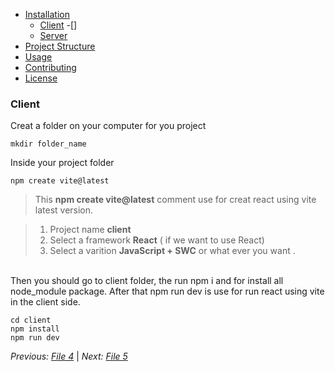   - [Installation](./installation.md)
    - [Client](#client)
      -[]
    - [Server](server)
- [Project Structure](#project-structure)
- [Usage](#usage)
- [Contributing](#contributing)
- [License](#license)

### Client

Creat a folder on your computer for you project

```
mkdir folder_name
```

Inside your project folder

```
npm create vite@latest
```

> This **npm create vite@latest** comment use for creat react using vite latest version.

> 1. Project name **client**
> 2. Select a framework **React** ( if we want to use React)
> 3. Select a varition **JavaScript + SWC** or what ever you want .

<br>
Then you should go to client folder, the run npm i and for install all node_module package. After that npm run dev is use for run react using vite in the client side.

<br>

```
cd client
npm install
npm run dev
```

_Previous: [File 4](file4.md)_ | _Next: [File 5](file5.md)_

